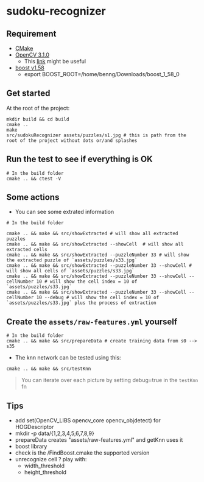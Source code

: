 # sudoku-recognizer

## Requirement
* [CMake](https://cmake.org/)  
* [OpenCV 3.1.0](http://opencv.org/downloads.html)
    * This [link](http://docs.opencv.org/3.1.0/df/d65/tutorial_table_of_content_introduction.html) might be useful  
* [boost v1.58](http://www.boost.org/users/history/version_1_58_0.html)  
    * export BOOST_ROOT=/home/benng/Downloads/boost_1_58_0

## Get started
At the root of the project:
```
mkdir build && cd build
cmake ..
make
src/sudokuRecognizer assets/puzzles/s1.jpg # this is path from the root of the project without dots or/and splashes
```

## Run the test to see if everything is OK
```
# In the build folder
cmake .. && ctest -V
```

## Some actions
* You can see some extrated information
```
# In the build folder

cmake .. && make && src/showExtracted # will show all extracted puzzles
cmake .. && make && src/showExtracted --showCell  # will show all extracted cells
cmake .. && make && src/showExtracted --puzzleNumber 33 # will show the extracted puzzle of `assets/puzzles/s33.jpg`
cmake .. && make && src/showExtracted --puzzleNumber 33 --showCell # will show all cells of `assets/puzzles/s33.jpg`
cmake .. && make && src/showExtracted --puzzleNumber 33 --showCell --cellNumber 10 # will show the cell index = 10 of `assets/puzzles/s33.jpg`
cmake .. && make && src/showExtracted --puzzleNumber 33 --showCell --cellNumber 10 --debug # will show the cell index = 10 of `assets/puzzles/s33.jpg` plus the process of extraction
```

## Create the `assets/raw-features.yml` yourself
```
# In the build folder
cmake .. && make && src/prepareData # create training data from s0 --> s35
```

* The knn network can be tested using this:
```
cmake .. && make && src/testKnn
```
> You can iterate over each picture by setting debug=true in the `testKnn` fn  

## Tips
* add set(OpenCV_LIBS opencv_core opencv_objdetect) for HOGDescriptor
* mkdir -p data/{1,2,3,4,5,6,7,8,9}
* prepareData creates "assets/raw-features.yml" and getKnn uses it
* boost library
 * check is the /FindBoost.cmake the supported version
* unrecognize cell ? play with:
  * width_threshold
  * height_threshold